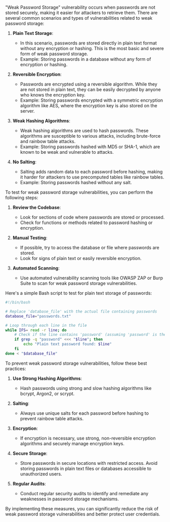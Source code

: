 "Weak Password Storage" vulnerability occurs when passwords are not stored securely, making it easier for attackers to retrieve them. There are several common scenarios and types of vulnerabilities related to weak password storage:

1. **Plain Text Storage**:
   - In this scenario, passwords are stored directly in plain text format without any encryption or hashing. This is the most basic and severe form of weak password storage.
   - Example: Storing passwords in a database without any form of encryption or hashing.

2. **Reversible Encryption**:
   - Passwords are encrypted using a reversible algorithm. While they are not stored in plain text, they can be easily decrypted by anyone who knows the encryption key.
   - Example: Storing passwords encrypted with a symmetric encryption algorithm like AES, where the encryption key is also stored on the server.

3. **Weak Hashing Algorithms**:
   - Weak hashing algorithms are used to hash passwords. These algorithms are susceptible to various attacks, including brute-force and rainbow table attacks.
   - Example: Storing passwords hashed with MD5 or SHA-1, which are known to be weak and vulnerable to attacks.

4. **No Salting**:
   - Salting adds random data to each password before hashing, making it harder for attackers to use precomputed tables like rainbow tables.
   - Example: Storing passwords hashed without any salt.

To test for weak password storage vulnerabilities, you can perform the following steps:

1. **Review the Codebase**:
   - Look for sections of code where passwords are stored or processed.
   - Check for functions or methods related to password hashing or encryption.

2. **Manual Testing**:
   - If possible, try to access the database or file where passwords are stored.
   - Look for signs of plain text or easily reversible encryption.

3. **Automated Scanning**:
   - Use automated vulnerability scanning tools like OWASP ZAP or Burp Suite to scan for weak password storage vulnerabilities.

Here's a simple Bash script to test for plain text storage of passwords:

```bash
#!/bin/bash

# Replace 'database_file' with the actual file containing passwords
database_file="passwords.txt"

# Loop through each line in the file
while IFS= read -r line; do
    # Check if the line contains 'password' (assuming 'password' is the column header)
    if grep -q "password" <<< "$line"; then
        echo "Plain text password found: $line"
    fi
done < "$database_file"
```

To prevent weak password storage vulnerabilities, follow these best practices:

1. **Use Strong Hashing Algorithms**:
   - Hash passwords using strong and slow hashing algorithms like bcrypt, Argon2, or scrypt.

2. **Salting**:
   - Always use unique salts for each password before hashing to prevent rainbow table attacks.

3. **Encryption**:
   - If encryption is necessary, use strong, non-reversible encryption algorithms and securely manage encryption keys.

4. **Secure Storage**:
   - Store passwords in secure locations with restricted access. Avoid storing passwords in plain text files or databases accessible to unauthorized users.

5. **Regular Audits**:
   - Conduct regular security audits to identify and remediate any weaknesses in password storage mechanisms.

By implementing these measures, you can significantly reduce the risk of weak password storage vulnerabilities and better protect user credentials.
